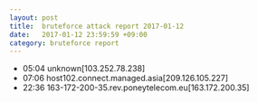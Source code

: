 ```yaml
---
layout: post
title:  bruteforce attack report 2017-01-12
date:   2017-01-12 23:59:59 +09:00
category: bruteforce report
---
```


* 05:04 unknown[103.252.78.238]
* 07:06 host102.connect.managed.asia[209.126.105.227]
* 22:36 163-172-200-35.rev.poneytelecom.eu[163.172.200.35]

